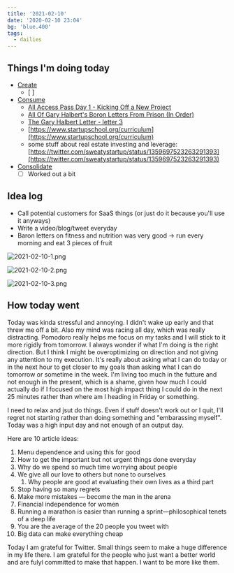 ```yaml
---
title: '2021-02-10'
date: '2020-02-10 23:04'
bg: 'blue.400'
tags:
  - dailies
---
```


## Things I'm doing today

- [Create](https://www.notion.so/Create-4084eb80e7fa41fa8a2d8a0e22468726)
  - [ ]
- [Consume](https://www.notion.so/Consume-f96a157a87cd4017b22ea65893616caf)
  - [All Access Pass Day 1 - Kicking Off a New Project](https://www.notion.so/All-Access-Pass-Day-1-Kicking-Off-a-New-Project-e4cbc2ac93fb493db40cf6a6fda8d7ad)
  - [All Of Gary Halbert's Boron Letters From Prison (In Order)](https://www.notion.so/All-Of-Gary-Halbert-s-Boron-Letters-From-Prison-In-Order-45bf7df783e54af0876ad8b555daee7e)
  - [The Gary Halbert Letter - letter 3](https://www.notion.so/The-Gary-Halbert-Letter-letter-3-1de6040dcf164b118740696ac032ad16)
  - [https://www.startupschool.org/curriculum](https://www.startupschool.org/curriculum)
  - some stuff about real estate investing and leverage: [https://twitter.com/sweatystartup/status/1359697523263291393](https://twitter.com/sweatystartup/status/1359697523263291393)
- [Consolidate](https://www.notion.so/Consolidate-5a967b217d2647cd9a3a8379ed4cb54e)
  - [ ] Worked out a bit

## Idea log

- Call potential customers for SaaS things (or just do it because you'll use it anyways)
- Write a video/blog/tweet everyday
- Baron letters on fitness and nutrition was very good → run every morning and eat 3 pieces of fruit

![2021-02-10-1.png](/streakImages/2021-02-10-1.png)

![2021-02-10-2.png](/streakImages/2021-02-10-2.png)

![2021-02-10-3.png](/streakImages/2021-02-10-3.png)

## How today went

Today was kinda stressful and annoying. I didn't wake up early and that threw me off a bit. Also my mind was racing all day, which was really distracting. Pomodoro really helps me focus on my tasks and I will stick to it more rigidly from tomorrow. I always wonder if what I'm doing is the right direction. But I think I might be overoptimizing on direction and not giving any attention to my execution. It's really about asking what I can do today or in the next hour to get closer to my goals than asking what I can do tomorrow or sometime in the week. I'm living too much in the futture and not enough in the present, which is a shame, given how much I could actually do if I focused on the most high impact thing I could do in the next 25 minutes rather than where am I heading in Friday or something.

I need to relax and jsut do things. Even if stuff doesn't work out or I quit, I'll regret not starting rather than doing something and "embarassing myself". Today was a high input day and not enough of an output day.

Here are 10 article ideas:

1. Menu dependence and using this for good
2. How to get the important but not urgent things done everyday
3. Why do we spend so much time worrying about people
4. We give all our love to others but none to ourselves
   1. Why people are good at evaluating their own lives as a third part
5. Stop having so many regrets
6. Make more mistakes — become the man in the arena
7. Financial independence for women
8. Running a marathon is easier than running a sprint—philosophical tenets of a deep life
9. You are the average of the 20 people you tweet with
10. Big data can make everything cheap

Today I am grateful for Twitter. Small things seem to make a huge difference in my life there. I am grateful for the people who just want a better world and are fulyl committed to make that happen. I want to be more like them.
